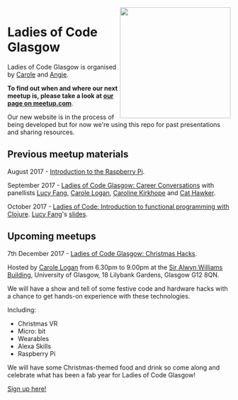 <img align="right" width="250px" src="https://cloud.githubusercontent.com/assets/8995723/12703902/58324a9e-c846-11e5-9f8f-49326881efaf.gif">

# Ladies of Code Glasgow

Ladies of Code Glasgow is organised by [Carole](https://twitter.com/crgrieve) and [Angie](https://twitter.com/lalamaguire).

**To find out when and where our next meetup is, please take a look at [our page on meetup.com](http://www.meetup.com/Ladies-of-Code-Glasgow)**.

Our new website is in the process of being developed but for now we're using this repo for past presentations and sharing resources.

## Previous meetup materials

August 2017 - [Introduction to the Raspberry Pi](https://www.meetup.com/Ladies-of-Code-Glasgow/events/242405858).

September 2017 - [Ladies of Code Glasgow: Career Conversations](https://www.meetup.com/Ladies-of-Code-Glasgow/events/243106679) with panellists [Lucy Fang](https://twitter.com/crushoncode), [Carole Logan](https://twitter.com/crgrieve), [Caroline Kirkhope](https://twitter.com/cazkirkhope) and [Cat Hawker](https://twitter.com/auberdjinn).

October 2017 - [Ladies of Code: Introduction to functional programming with Clojure](https://www.meetup.com/Ladies-of-Code-Glasgow/events/243769380).  [Lucy Fang](https://twitter.com/crushoncode)'s [slides](https://www.slideshare.net/LucyFang7/functional-programming-with-clojure-81190087).

## Upcoming meetups

7th December 2017 - [Ladies of Code Glasgow: Christmas Hacks](https://www.meetup.com/Ladies-of-Code-Glasgow/events/244961346).

Hosted by [Carole Logan](https://twitter.com/crgrieve) from 6.30pm to 9.00pm at the [Sir Alwyn Williams Building](https://www.google.co.uk/maps/place/Sir+Alwyn+Williams+Building,+Glasgow+G12+8QN/@55.8738998,-4.2939227,17z/data=!3m1!4b1!4m5!3m4!1s0x488845ce6c50ce15:0x9891fb78c4c05809!8m2!3d55.8739481!4d-4.2918572), University of Glasgow, 18 Lilybank Gardens, Glasgow G12 8QN.

We will have a show and tell of some festive code and hardware hacks with a chance to get hands-on experience with these technologies.

Including:
- Christmas VR
- Micro: bit
- Wearables
- Alexa Skills
- Raspberry Pi

We will have some Christmas-themed food and drink so come along and celebrate what has been a fab year for Ladies of Code Glasgow!

[Sign up here!](https://www.meetup.com/Ladies-of-Code-Glasgow/events/244961346)
